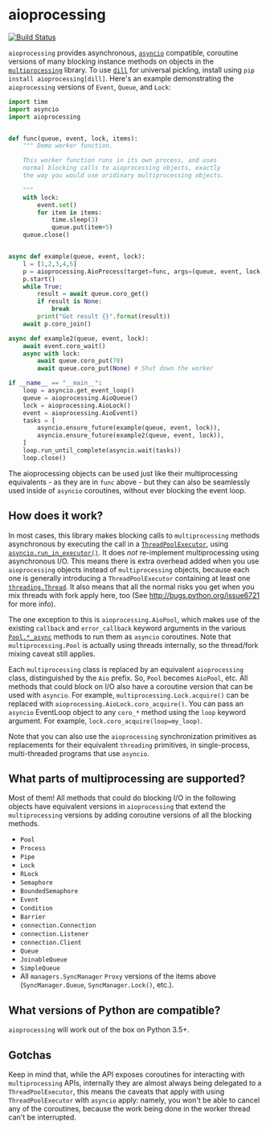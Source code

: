 aioprocessing
=============
[![Build Status](https://github.com/dano/aioprocessing/workflows/aioprocessing%20tests/badge.svg?branch=master)](https://github.com/dano/aioprocessing/actions)


`aioprocessing` provides asynchronous, [`asyncio`](https://docs.python.org/3/library/asyncio.html) compatible, coroutine 
versions of many blocking instance methods on objects in the [`multiprocessing`](https://docs.python.org/3/library/multiprocessing.html) 
library. To use [`dill`](https://pypi.org/project/dill) for universal pickling, install using `pip install aioprocessing[dill]`. Here's an example demonstrating the `aioprocessing` versions of 
`Event`, `Queue`, and `Lock`:

```python
import time
import asyncio
import aioprocessing


def func(queue, event, lock, items):
    """ Demo worker function.

    This worker function runs in its own process, and uses
    normal blocking calls to aioprocessing objects, exactly 
    the way you would use oridinary multiprocessing objects.

    """
    with lock:
        event.set()
        for item in items:
            time.sleep(3)
            queue.put(item+5)
    queue.close()


async def example(queue, event, lock):
    l = [1,2,3,4,5]
    p = aioprocessing.AioProcess(target=func, args=(queue, event, lock, l))
    p.start()
    while True:
        result = await queue.coro_get()
        if result is None:
            break
        print("Got result {}".format(result))
    await p.coro_join()

async def example2(queue, event, lock):
    await event.coro_wait()
    async with lock:
        await queue.coro_put(78)
        await queue.coro_put(None) # Shut down the worker

if __name__ == "__main__":
    loop = asyncio.get_event_loop()
    queue = aioprocessing.AioQueue()
    lock = aioprocessing.AioLock()
    event = aioprocessing.AioEvent()
    tasks = [
        asyncio.ensure_future(example(queue, event, lock)), 
        asyncio.ensure_future(example2(queue, event, lock)),
    ]
    loop.run_until_complete(asyncio.wait(tasks))
    loop.close()
```

The aioprocessing objects can be used just like their multiprocessing
equivalents - as they are in `func` above - but they can also be 
seamlessly used inside of `asyncio` coroutines, without ever blocking
the event loop.


How does it work?
-----------------

In most cases, this library makes blocking calls to `multiprocessing` methods
asynchronous by executing the call in a [`ThreadPoolExecutor`](https://docs.python.org/3/library/concurrent.futures.html#threadpoolexecutor), using
[`asyncio.run_in_executor()`](https://docs.python.org/3/library/asyncio-eventloop.html#asyncio.BaseEventLoop.run_in_executor). 
It does *not* re-implement multiprocessing using asynchronous I/O. This means 
there is extra overhead added when you use `aioprocessing` objects instead of 
`multiprocessing` objects, because each one is generally introducing a
`ThreadPoolExecutor` containing at least one [`threading.Thread`](https://docs.python.org/2/library/threading.html#thread-objects). It also means 
that all the normal risks you get when you mix threads with fork apply here, too 
(See http://bugs.python.org/issue6721 for more info).

The one exception to this is `aioprocessing.AioPool`, which makes use of the 
existing `callback` and `error_callback` keyword arguments in the various 
[`Pool.*_async`](https://docs.python.org/3/library/multiprocessing.html#multiprocessing.pool.Pool.apply_async) methods to run them as `asyncio` coroutines. Note that 
`multiprocessing.Pool` is actually using threads internally, so the thread/fork
mixing caveat still applies.

Each `multiprocessing` class is replaced by an equivalent `aioprocessing` class,
distinguished by the `Aio` prefix. So, `Pool` becomes `AioPool`, etc. All methods
that could block on I/O also have a coroutine version that can be used with `asyncio`. For example, `multiprocessing.Lock.acquire()` can be replaced with `aioprocessing.AioLock.coro_acquire()`. You can pass an `asyncio` EventLoop object to any `coro_*` method using the `loop` keyword argument. For example, `lock.coro_acquire(loop=my_loop)`.

Note that you can also use the `aioprocessing` synchronization primitives as replacements 
for their equivalent `threading` primitives, in single-process, multi-threaded programs 
that use `asyncio`.


What parts of multiprocessing are supported?
--------------------------------------------

Most of them! All methods that could do blocking I/O in the following objects
have equivalent versions in `aioprocessing` that extend the `multiprocessing`
versions by adding coroutine versions of all the blocking methods.

- `Pool`
- `Process`
- `Pipe`
- `Lock`
- `RLock`
- `Semaphore`
- `BoundedSemaphore`
- `Event`
- `Condition`
- `Barrier`
- `connection.Connection`
- `connection.Listener`
- `connection.Client`
- `Queue`
- `JoinableQueue`
- `SimpleQueue`
- All `managers.SyncManager` `Proxy` versions of the items above (`SyncManager.Queue`, `SyncManager.Lock()`, etc.).


What versions of Python are compatible?
---------------------------------------

`aioprocessing` will work out of the box on Python 3.5+.

Gotchas
-------
Keep in mind that, while the API exposes coroutines for interacting with
`multiprocessing` APIs, internally they are almost always being delegated
to a `ThreadPoolExecutor`, this means the caveats that apply with using
`ThreadPoolExecutor` with `asyncio` apply: namely, you won't be able to
cancel any of the coroutines, because the work being done in the worker
thread can't be interrupted.
